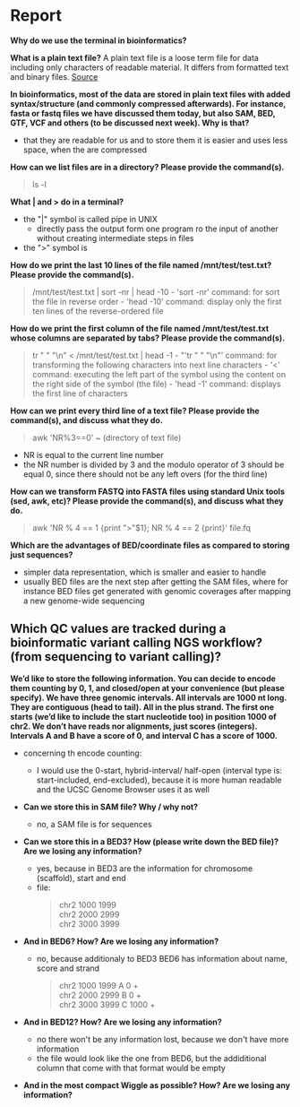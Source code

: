 # Report 

**Why do we use the terminal in bioinformatics?**

**What is a plain text file?**
A plain text file is a loose term file for data including only characters of readable material. It differs from formatted text and binary files. [Source](https://en.wikipedia.org/wiki/Plain_text)

**In bioinformatics, most of the data are stored in plain text files with added syntax/structure (and commonly compressed afterwards). For instance, fasta or fastq files we have discussed them today, but also SAM, BED, GTF, VCF and others (to be discussed next week). Why is that?**
- that they are readable for us and to store them it is easier and uses less space, when the are compressed

**How can we list files are in a directory? Please provide the command(s).**
> ls -l

**What | and > do in a terminal?**
- the "|" symbol is called pipe in UNIX
	- directly pass the output form one program ro the input of another without creating intermediate steps in files
- the ">" symbol is


**How do we print the last 10 lines of the file named /mnt/test/test.txt? Please provide the command(s).**
> /mnt/test/test.txt | sort -nr | head -10
	- 'sort -nr' command: for sort the file in reverse order
	- 'head -10' command: display only the first ten lines of the reverse-ordered file


**How do we print the first column of the file named /mnt/test/test.txt whose columns are separated by tabs? Please provide the command(s).**
> tr " " "\\n" < /mnt/test/test.txt | head -1
	- "'tr " " "\\n"' command: for transforming the following characters into next line characters
	- '<' command: executing the left part of the symbol using the content on the right side of the symbol (the file)
	- 'head -1' command: displays the first line of characters


**How can we print every third line of a text file? Please provide the command(s), and discuss what they do.**
> awk 'NR%3==0' ~ (directory of text file)
- NR is equal to the current line number
- the NR number is divided by 3 and the modulo operator of 3 should be equal 0, since there should not be any left overs (for the third line)


**How can we transform FASTQ into FASTA files using standard Unix tools (sed, awk, etc)? Please provide the command(s), and discuss what they do.**
> awk 'NR % 4 == 1 {print ">"$1}; NR % 4 == 2 {print}' file.fq


**Which are the advantages of BED/coordinate files as compared to storing just sequences?**
- simpler data representation, which is smaller and easier to handle
- usually BED files are the next step after getting the SAM files, where for instance BED files get generated with genomic coverages after mapping a new genome-wide sequencing


**Which QC values are tracked during a bioinformatic variant calling NGS workflow? (from sequencing to variant calling)?**
- 


**We’d like to store the following information. You can decide to encode them counting by 0, 1, and closed/open at your convenience (but please specify). We have three genomic intervals. All intervals are 1000 nt long. They are contiguous (head to tail). All in the plus strand. The first one starts (we’d like to include the start nucleotide too) in position 1000 of chr2. We don’t have reads nor alignments, just scores (integers). Intervals A and B have a score of 0, and interval C has a score of 1000.**
- concerning th encode counting:
	- I would use the 0-start, hybrid-interval/ half-open (interval type is: start-included, end-excluded), because it is more human readable and the UCSC Genome Browser uses it as well


- **Can we store this in SAM file? Why / why not?**
	- no, a SAM file is for sequences

- **Can we store this in a BED3? How (please write down the BED file)? Are we losing any information?**
	- yes, because in BED3 are the information for chromosome (scaffold), start and end
	- file:
		> chr2		1000		1999 <br>
		> chr2		2000		2999 <br>
		> chr2		3000		3999 <br>


- **And in BED6? How? Are we losing any information?**
	- no, because additionaly to BED3 BED6 has information about name, score and strand
		> chr2		1000		1999		A		0		+ <br>
		> chr2		2000		2999		B		0		+ <br>
		> chr2		3000		3999		C		1000		+ <br>

- **And in BED12? How? Are we losing any information?**
	- no there won't be any information lost, because we don't have more information
	- the file would look like the one from BED6, but the addiditional column that come with that format would be empty

- **And in the most compact Wiggle as possible? How? Are we losing any information?**





